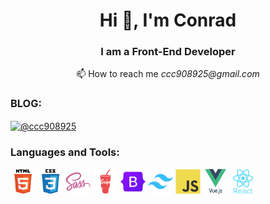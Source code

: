 <!--
**HedgehogKUCC/HedgehogKUCC** is a ✨ _special_ ✨ repository because its `README.md` (this file) appears on your GitHub profile.

Here are some ideas to get you started:

- 🔭 I’m currently working on ...
- 🌱 I’m currently learning ...
- 👯 I’m looking to collaborate on ...
- 🤔 I’m looking for help with ...
- 💬 Ask me about ...
- 📫 How to reach me: ...
- 😄 Pronouns: ...
- ⚡ Fun fact: ...

Icons Link: https://github.com/devicons/devicon/tree/master/icons
-->

<h1 align="center">Hi 👋, I'm Conrad</h1>
<h3 align="center">I am a Front-End Developer</h3>

<p align="center">📫 How to reach me <i>ccc908925@gmail.com</i></p>

<h3 align="left">BLOG:</h3>
<p align="left">
  <a href="https://medium.com/conrad-ku" target="blank">
    <img title="Medium" align="center" src="https://raw.githubusercontent.com/rahuldkjain/github-profile-readme-generator/master/src/images/icons/Social/medium.svg" alt="@ccc908925" height="30" width="40" />
  </a>
</p>

<h3 align="left">Languages and Tools:</h3>
<p align="left">
  <img src="https://raw.githubusercontent.com/devicons/devicon/master/icons/html5/html5-original-wordmark.svg" title="HTML" alt="HTML" width="40" height="40"/>
  <img src="https://raw.githubusercontent.com/devicons/devicon/master/icons/css3/css3-original-wordmark.svg" title="CSS" alt="CSS" width="40" height="40"/>
  <img src="https://raw.githubusercontent.com/devicons/devicon/master/icons/sass/sass-original.svg" title="SCSS" alt="SCSS" width="40" height="40"/>
  <img src="https://raw.githubusercontent.com/devicons/devicon/master/icons/gulp/gulp-plain.svg" title="Gulp" alt="gulp" width="40" height="40"/>
  <img src="https://raw.githubusercontent.com/devicons/devicon/master/icons/bootstrap/bootstrap-original.svg" title="Bootstrap" alt="bootstrap" width="40" height="40"/>
  <img src="https://raw.githubusercontent.com/devicons/devicon/master/icons/tailwindcss/tailwindcss-original.svg" title="Tailwind CSS" alt="tailwindcss" width="40" height="40"/>
  <img src="https://raw.githubusercontent.com/devicons/devicon/master/icons/javascript/javascript-original.svg" title="JavaScript" alt="javascript" width="40" height="40"/>
  <img src="https://raw.githubusercontent.com/devicons/devicon/master/icons/vuejs/vuejs-original-wordmark.svg" title="Vue" alt="Vue" width="40" height="40"/>
  <img src="https://raw.githubusercontent.com/devicons/devicon/master/icons/react/react-original-wordmark.svg" title="React" alt="React" width="40" height="40"/>
</p>
